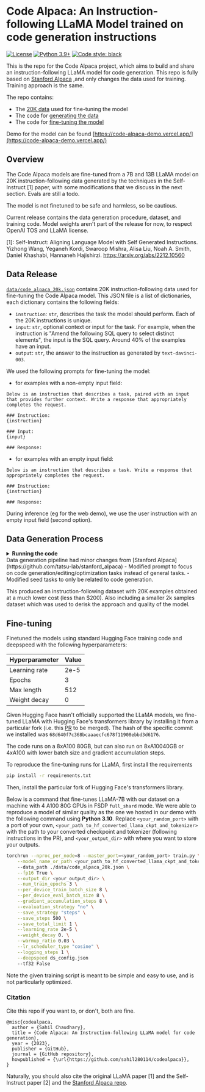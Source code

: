# Code Alpaca: An Instruction-following LLaMA Model trained on code generation instructions 
[![License](https://img.shields.io/badge/License-Apache_2.0-green.svg)](https://github.com/tatsu-lab/stanford_alpaca/blob/main/LICENSE) 
[![Python 3.9+](https://img.shields.io/badge/python-3.9+-blue.svg)](https://www.python.org/downloads/release/python-390/) 
[![Code style: black](https://img.shields.io/badge/code%20style-black-000000.svg)](https://github.com/psf/black) 

This is the repo for the Code Alpaca project, which aims to build and share an instruction-following LLaMA model for code generation. This repo is fully based on [Stanford Alpaca](https://github.com/tatsu-lab/stanford_alpaca) ,and only changes the data used for training. Training approach is the same.

The repo contains:
- The [20K data](#data-release) used for fine-tuning the model
- The code for [generating the data](#data-generation-process)
- The code for [fine-tuning the model](#fine-tuning)

Demo for the model can be found [https://code-alpaca-demo.vercel.app/](https://code-alpaca-demo.vercel.app/)

## Overview

The Code Alpaca models are fine-tuned from a 7B and 13B LLaMA model on 20K instruction-following data generated by the techniques in the Self-Instruct [1] paper, with some modifications that we discuss in the next section.
Evals are still a todo.

The model is not finetuned to be safe and harmless, so be cautious.

Current release contains the data generation procedure, dataset, and training code. Model weights aren't part of the release for now, to respect OpenAI TOS and LLaMA license.

[1]: Self-Instruct: Aligning Language Model with Self Generated Instructions. Yizhong Wang, Yeganeh Kordi, Swaroop Mishra, Alisa Liu, Noah A. Smith, Daniel Khashabi, Hannaneh Hajishirzi. https://arxiv.org/abs/2212.10560


## Data Release
[`data/code_alpaca_20k.json`](./data/code_alpaca_20k.json) contains 20K instruction-following data used for fine-tuning the Code Alpaca model.
This JSON file is a list of dictionaries, each dictionary contains the following fields:
- `instruction`: `str`, describes the task the model should perform. Each of the 20K instructions is unique.
- `input`: `str`, optional context or input for the task. For example, when the instruction is "Amend the following SQL query to select distinct elements", the input is the SQL query. Around 40% of the examples have an input.
- `output`: `str`, the answer to the instruction as generated by `text-davinci-003`.

We used the following prompts for fine-tuning the model:
- for examples with a non-empty input field:
 ```
 Below is an instruction that describes a task, paired with an input that provides further context. Write a response that appropriately completes the request.
 
 ### Instruction:
 {instruction}
 
 ### Input:
 {input}
 
 ### Response:
 ```
- for examples with an empty input field:
 ```
 Below is an instruction that describes a task. Write a response that appropriately completes the request.
 
 ### Instruction:
 {instruction}
 
 ### Response:
 ```
 
 During inference (eg for the web demo), we use the user instruction with an empty input field (second option).

## Data Generation Process

<details>
<summary> <strong> Running the code </strong> </summary>

1. Set environment variables `OPENAI_API_KEY` to your OpenAI API key.
2. Install the dependencies with `pip install -r requirements.txt`.
3. Run `python -m generate_instruction generate_instruction_following_data` to generate the data.

</details>
Data generation pipeline had minor changes from [Stanford Alpaca](https://github.com/tatsu-lab/stanford_alpaca)
- Modified prompt to focus on code generation/editing/optimization tasks instead of general tasks.
- Modified seed tasks to only be related to code generation.

This produced an instruction-following dataset with 20K examples obtained at a much lower cost (less than $200). Also including a smaller 2k samples dataset which was used to derisk the approach and quality of the model.

## Fine-tuning
Finetuned the models using standard Hugging Face training code and deepspeed with the following hyperparameters:

| Hyperparameter | Value |
|----------------|-------|
| Learning rate  | 2e-5  |
| Epochs         | 3     |
| Max length     | 512   |
| Weight decay   | 0     |

Given Hugging Face hasn't officially supported the LLaMA models, we fine-tuned LLaMA with Hugging Face's transformers library by installing it from a particular fork (i.e. this [PR](https://github.com/huggingface/transformers/pull/21955) to be merged).
The hash of the specific commit we installed was `68d640f7c368bcaaaecfc678f11908ebbd3d6176`.

The code runs on a 8xA100 80GB, but can also run on 8xA10040GB or 4xA100 with lower batch size and gradient accumulation steps.

To reproduce the fine-tuning runs for LLaMA, first install the requirements 
```bash
pip install -r requirements.txt
```
Then, install the particular fork of Hugging Face's transformers library.

Below is a command that fine-tunes LLaMA-7B with our dataset on a machine with 4 A100 80G GPUs in FSDP `full_shard` mode. 
We were able to reproduce a model of similar quality as the one we hosted in our demo with the following command using **Python 3.10**.
Replace `<your_random_port>` with a port of your own, `<your_path_to_hf_converted_llama_ckpt_and_tokenizer>` with the 
path to your converted checkpoint and tokenizer (following instructions in the PR), and `<your_output_dir>` with where you want to store your outputs.

```bash
torchrun --nproc_per_node=8 --master_port=<your_random_port> train.py \
    --model_name_or_path <your_path_to_hf_converted_llama_ckpt_and_tokenizer>
    --data_path ./data/code_alpaca_20k.json \
    --fp16 True \
    --output_dir <your_output_dir> \
    --num_train_epochs 3 \
    --per_device_train_batch_size 8 \
    --per_device_eval_batch_size 8 \
    --gradient_accumulation_steps 8 \
    --evaluation_strategy "no" \
    --save_strategy "steps" \
    --save_steps 500 \
    --save_total_limit 1 \
    --learning_rate 2e-5 \
    --weight_decay 0. \
    --warmup_ratio 0.03 \
    --lr_scheduler_type "cosine" \
    --logging_steps 1 \
    --deepspeed ds_config.json
    --tf32 False
```

Note the given training script is meant to be simple and easy to use, and is not particularly optimized.


### Citation

Cite this repo if you want to, or don't, both are fine.
```
@misc{codealpaca,
  author = {Sahil Chaudhary},
  title = {Code Alpaca: An Instruction-following LLaMA model for code generation},
  year = {2023},
  publisher = {GitHub},
  journal = {GitHub repository},
  howpublished = {\url{https://github.com/sahil280114/codealpaca}},
}
```

Naturally, you should also cite the original LLaMA paper [1] and the Self-Instruct paper [2] and the [Stanford Alpaca repo](https://github.com/tatsu-lab/stanford_alpaca).
